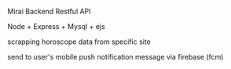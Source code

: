 Mirai Backend Restful API

Node + Express + Mysql + ejs

scrapping horoscope data from specific site

send to user's mobile push notification message via firebase  (fcm) 
    
